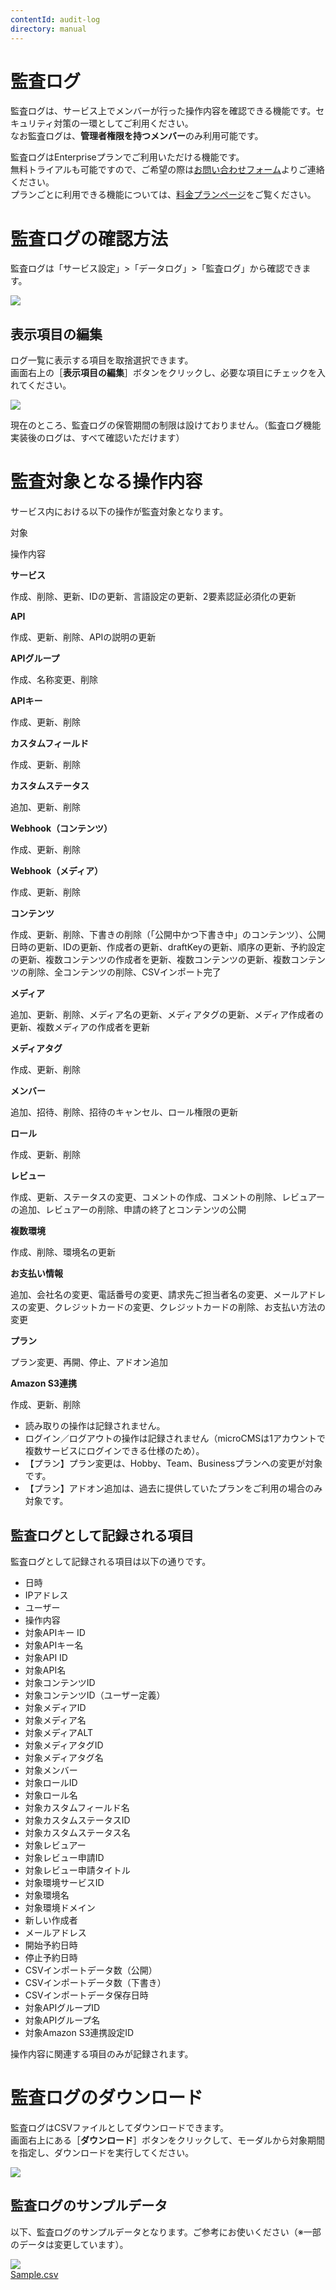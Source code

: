 ```yaml
---
contentId: audit-log
directory: manual
---
```


# 監査ログ

監査ログは、サービス上でメンバーが行った操作内容を確認できる機能です。セキュリティ対策の一環としてご利用ください。  
なお監査ログは、**管理者権限を持つメンバー**のみ利用可能です。

監査ログはEnterpriseプランでご利用いただける機能です。  
無料トライアルも可能ですので、ご希望の際は[お問い合わせフォーム](https://microcms.io/contact)よりご連絡ください。  
プランごとに利用できる機能については、[料金プランページ](https://microcms.io/pricing)をご覧ください。

監査ログの確認方法
=========

監査ログは「サービス設定」>「データログ」>「監査ログ」から確認できます。  
  
![](https://images.microcms-assets.io/assets/d6af1616730544a596d299c20834f460/3f5ba3ca1cdf4f2586bb9ca595c22712/CleanShot%202023-08-15%20at%2009.46.55%402x.png)  

表示項目の編集
-------

ログ一覧に表示する項目を取捨選択できます。  
画面右上の［**表示項目の編集**］ボタンをクリックし、必要な項目にチェックを入れてください。  
  
![](https://images.microcms-assets.io/assets/d6af1616730544a596d299c20834f460/66bc0fce455a4903b5bdaa6608fe4d8c/CleanShot%202025-09-09%20at%2014.15.16.png)

現在のところ、監査ログの保管期間の制限は設けておりません。（監査ログ機能実装後のログは、すべて確認いただけます）

監査対象となる操作内容
===========

サービス内における以下の操作が監査対象となります。

対象

操作内容

**サービス**

作成、削除、更新、IDの更新、言語設定の更新、2要素認証必須化の更新

**API**

作成、更新、削除、APIの説明の更新

**APIグループ**

作成、名称変更、削除

**APIキー**

作成、更新、削除

**カスタムフィールド**

作成、更新、削除

**カスタムステータス**

追加、更新、削除

**Webhook（コンテンツ）**

作成、更新、削除

**Webhook（メディア）**

作成、更新、削除

**コンテンツ**

作成、更新、削除、下書きの削除（「公開中かつ下書き中」のコンテンツ）、公開日時の更新、IDの更新、作成者の更新、draftKeyの更新、順序の更新、予約設定の更新、複数コンテンツの作成者を更新、複数コンテンツの更新、複数コンテンツの削除、全コンテンツの削除、CSVインポート完了

**メディア**

追加、更新、削除、メディア名の更新、メディアタグの更新、メディア作成者の更新、複数メディアの作成者を更新

**メディアタグ**

作成、更新、削除

**メンバー**

追加、招待、削除、招待のキャンセル、ロール権限の更新

**ロール**

作成、更新、削除

**レビュー**

作成、更新、ステータスの変更、コメントの作成、コメントの削除、レビュアーの追加、レビュアーの削除、申請の終了とコンテンツの公開

**複数環境**

作成、削除、環境名の更新

**お支払い情報**

追加、会社名の変更、電話番号の変更、請求先ご担当者名の変更、メールアドレスの変更、クレジットカードの変更、クレジットカードの削除、お支払い方法の変更

**プラン**

プラン変更、再開、停止、アドオン追加

**Amazon S3連携**

作成、更新、削除

*   読み取りの操作は記録されません。
*   ログイン／ログアウトの操作は記録されません（microCMSは1アカウントで複数サービスにログインできる仕様のため）。
*   【プラン】プラン変更は、Hobby、Team、Businessプランへの変更が対象です。
*   【プラン】アドオン追加は、過去に提供していたプランをご利用の場合のみ対象です。

監査ログとして記録される項目
--------------

監査ログとして記録される項目は以下の通りです。

*   日時
*   IPアドレス
*   ユーザー
*   操作内容
*   対象APIキー ID
*   対象APIキー名
*   対象API ID
*   対象API名
*   対象コンテンツID
*   対象コンテンツID（ユーザー定義）
*   対象メディアID
*   対象メディア名
*   対象メディアALT
*   対象メディアタグID
*   対象メディアタグ名
*   対象メンバー
*   対象ロールID
*   対象ロール名
*   対象カスタムフィールド名
*   対象カスタムステータスID
*   対象カスタムステータス名
*   対象レビュアー
*   対象レビュー申請ID
*   対象レビュー申請タイトル
*   対象環境サービスID
*   対象環境名
*   対象環境ドメイン
*   新しい作成者
*   メールアドレス
*   開始予約日時
*   停止予約日時
*   CSVインポートデータ数（公開）
*   CSVインポートデータ数（下書き）
*   CSVインポートデータ保存日時
*   対象APIグループID
*   対象APIグループ名
*   対象Amazon S3連携設定ID

操作内容に関連する項目のみが記録されます。

監査ログのダウンロード
===========

監査ログはCSVファイルとしてダウンロードできます。  
画面右上にある［**ダウンロード**］ボタンをクリックして、モーダルから対象期間を指定し、ダウンロードを実行してください。  
  
![](https://images.microcms-assets.io/assets/d6af1616730544a596d299c20834f460/289ac35a365f476f8d81752cb01d326a/CleanShot%202023-08-15%20at%2009.54.08%402x.png)

監査ログのサンプルデータ
------------

以下、監査ログのサンプルデータとなります。ご参考にお使いください（※一部のデータは変更しています）。  
  
[![](https://images.microcms-assets.io/assets/d6af1616730544a596d299c20834f460/e3881561ce174b1d905f676ebcedea73/CleanShot%202023-08-15%20at%2010.06.04%402x.png?w=2334&h=876)](https://files.microcms-assets.io/assets/d6af1616730544a596d299c20834f460/6375be4175cc40ef8dd7014424cd2fb9/Sample.csv)  
[Sample.csv](https://files.microcms-assets.io/assets/d6af1616730544a596d299c20834f460/3555212f73eb43e2b7264487193bdbd6/Sample.csv)